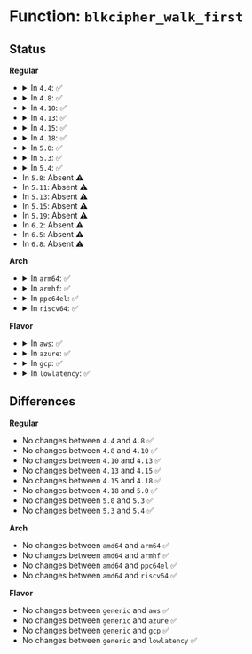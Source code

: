 # Function: <code>blkcipher_walk_first</code>

## Status
<b>Regular</b>
<ul>
<li>
<details>
<summary>In <code>4.4</code>: ✅</summary>

```c
int blkcipher_walk_first(struct blkcipher_desc *desc, struct blkcipher_walk *walk);
```

**Collision:** Unique Static

**Inline:** No

**Transformation:** False

**Instances:**

```
In crypto/blkcipher.c (ffffffff813a1790)
Location: crypto/blkcipher.c:323
Inline: False
Direct callers:
  - crypto/blkcipher.c:blkcipher_walk_virt
  - crypto/blkcipher.c:blkcipher_walk_phys
  - crypto/blkcipher.c:blkcipher_walk_virt_block
  - crypto/blkcipher.c:blkcipher_aead_walk_virt_block
```
**Symbols:**

```
ffffffff813a1790-ffffffff813a18ee: blkcipher_walk_first (STB_LOCAL)
```
</details>
</li>
<li>
<details>
<summary>In <code>4.8</code>: ✅</summary>

```c
int blkcipher_walk_first(struct blkcipher_desc *desc, struct blkcipher_walk *walk);
```

**Collision:** Unique Static

**Inline:** No

**Transformation:** False

**Instances:**

```
In crypto/blkcipher.c (ffffffff813ddc40)
Location: crypto/blkcipher.c:323
Inline: False
Direct callers:
  - crypto/blkcipher.c:blkcipher_aead_walk_virt_block
  - crypto/blkcipher.c:blkcipher_walk_virt_block
  - crypto/blkcipher.c:blkcipher_walk_phys
  - crypto/blkcipher.c:blkcipher_walk_virt
```
**Symbols:**

```
ffffffff813ddc40-ffffffff813ddd9b: blkcipher_walk_first (STB_LOCAL)
```
</details>
</li>
<li>
<details>
<summary>In <code>4.10</code>: ✅</summary>

```c
int blkcipher_walk_first(struct blkcipher_desc *desc, struct blkcipher_walk *walk);
```

**Collision:** Unique Static

**Inline:** No

**Transformation:** False

**Instances:**

```
In crypto/blkcipher.c (ffffffff813f54f0)
Location: crypto/blkcipher.c:323
Inline: False
Direct callers:
  - crypto/blkcipher.c:blkcipher_aead_walk_virt_block
  - crypto/blkcipher.c:blkcipher_walk_virt_block
  - crypto/blkcipher.c:blkcipher_walk_phys
  - crypto/blkcipher.c:blkcipher_walk_virt
```
**Symbols:**

```
ffffffff813f54f0-ffffffff813f564b: blkcipher_walk_first (STB_LOCAL)
```
</details>
</li>
<li>
<details>
<summary>In <code>4.13</code>: ✅</summary>

```c
int blkcipher_walk_first(struct blkcipher_desc *desc, struct blkcipher_walk *walk);
```

**Collision:** Unique Static

**Inline:** No

**Transformation:** False

**Instances:**

```
In crypto/blkcipher.c (ffffffff814017c0)
Location: crypto/blkcipher.c:324
Inline: False
Direct callers:
  - crypto/blkcipher.c:blkcipher_aead_walk_virt_block
  - crypto/blkcipher.c:blkcipher_walk_virt_block
  - crypto/blkcipher.c:blkcipher_walk_phys
  - crypto/blkcipher.c:blkcipher_walk_virt
```
**Symbols:**

```
ffffffff814017c0-ffffffff814018ef: blkcipher_walk_first (STB_LOCAL)
```
</details>
</li>
<li>
<details>
<summary>In <code>4.15</code>: ✅</summary>

```c
int blkcipher_walk_first(struct blkcipher_desc *desc, struct blkcipher_walk *walk);
```

**Collision:** Unique Static

**Inline:** No

**Transformation:** False

**Instances:**

```
In crypto/blkcipher.c (ffffffff81429dd0)
Location: crypto/blkcipher.c:324
Inline: False
Direct callers:
  - crypto/blkcipher.c:blkcipher_aead_walk_virt_block
  - crypto/blkcipher.c:blkcipher_walk_virt_block
  - crypto/blkcipher.c:blkcipher_walk_phys
  - crypto/blkcipher.c:blkcipher_walk_virt
```
**Symbols:**

```
ffffffff81429dd0-ffffffff81429f05: blkcipher_walk_first (STB_LOCAL)
```
</details>
</li>
<li>
<details>
<summary>In <code>4.18</code>: ✅</summary>

```c
int blkcipher_walk_first(struct blkcipher_desc *desc, struct blkcipher_walk *walk);
```

**Collision:** Unique Static

**Inline:** No

**Transformation:** False

**Instances:**

```
In crypto/blkcipher.c (ffffffff8145cb20)
Location: crypto/blkcipher.c:321
Inline: False
Direct callers:
  - crypto/blkcipher.c:blkcipher_aead_walk_virt_block
  - crypto/blkcipher.c:blkcipher_walk_virt_block
  - crypto/blkcipher.c:blkcipher_walk_phys
  - crypto/blkcipher.c:blkcipher_walk_virt
```
**Symbols:**

```
ffffffff8145cb20-ffffffff8145cc4e: blkcipher_walk_first (STB_LOCAL)
```
</details>
</li>
<li>
<details>
<summary>In <code>5.0</code>: ✅</summary>

```c
int blkcipher_walk_first(struct blkcipher_desc *desc, struct blkcipher_walk *walk);
```

**Collision:** Unique Static

**Inline:** No

**Transformation:** False

**Instances:**

```
In crypto/blkcipher.c (ffffffff8147a3b0)
Location: crypto/blkcipher.c:321
Inline: False
Direct callers:
  - crypto/blkcipher.c:blkcipher_aead_walk_virt_block
  - crypto/blkcipher.c:blkcipher_walk_virt_block
  - crypto/blkcipher.c:blkcipher_walk_phys
  - crypto/blkcipher.c:blkcipher_walk_virt
```
**Symbols:**

```
ffffffff8147a3b0-ffffffff8147a4de: blkcipher_walk_first (STB_LOCAL)
```
</details>
</li>
<li>
<details>
<summary>In <code>5.3</code>: ✅</summary>

```c
int blkcipher_walk_first(struct blkcipher_desc *desc, struct blkcipher_walk *walk);
```

**Collision:** Unique Static

**Inline:** No

**Transformation:** False

**Instances:**

```
In crypto/blkcipher.c (ffffffff814a83d0)
Location: crypto/blkcipher.c:316
Inline: False
Direct callers:
  - crypto/blkcipher.c:blkcipher_aead_walk_virt_block
  - crypto/blkcipher.c:blkcipher_walk_virt_block
  - crypto/blkcipher.c:blkcipher_walk_phys
  - crypto/blkcipher.c:blkcipher_walk_virt
```
**Symbols:**

```
ffffffff814a83d0-ffffffff814a850a: blkcipher_walk_first (STB_LOCAL)
```
</details>
</li>
<li>
<details>
<summary>In <code>5.4</code>: ✅</summary>

```c
int blkcipher_walk_first(struct blkcipher_desc *desc, struct blkcipher_walk *walk);
```

**Collision:** Unique Static

**Inline:** No

**Transformation:** False

**Instances:**

```
In crypto/blkcipher.c (ffffffff814c3040)
Location: crypto/blkcipher.c:316
Inline: False
Direct callers:
  - crypto/blkcipher.c:blkcipher_aead_walk_virt_block
  - crypto/blkcipher.c:blkcipher_walk_virt_block
  - crypto/blkcipher.c:blkcipher_walk_phys
  - crypto/blkcipher.c:blkcipher_walk_virt
```
**Symbols:**

```
ffffffff814c3040-ffffffff814c317a: blkcipher_walk_first (STB_LOCAL)
```
</details>
</li>
<li>
In <code>5.8</code>: Absent ⚠️
</li>
<li>
In <code>5.11</code>: Absent ⚠️
</li>
<li>
In <code>5.13</code>: Absent ⚠️
</li>
<li>
In <code>5.15</code>: Absent ⚠️
</li>
<li>
In <code>5.19</code>: Absent ⚠️
</li>
<li>
In <code>6.2</code>: Absent ⚠️
</li>
<li>
In <code>6.5</code>: Absent ⚠️
</li>
<li>
In <code>6.8</code>: Absent ⚠️
</li>
</ul>
<b>Arch</b>
<ul>
<li>
<details>
<summary>In <code>arm64</code>: ✅</summary>

```c
int blkcipher_walk_first(struct blkcipher_desc *desc, struct blkcipher_walk *walk);
```

**Collision:** Unique Static

**Inline:** No

**Transformation:** False

**Instances:**

```
In crypto/blkcipher.c (ffff8000105bd740)
Location: crypto/blkcipher.c:316
Inline: False
Direct callers:
  - crypto/blkcipher.c:blkcipher_aead_walk_virt_block
  - crypto/blkcipher.c:blkcipher_walk_virt_block
  - crypto/blkcipher.c:blkcipher_walk_phys
  - crypto/blkcipher.c:blkcipher_walk_virt
```
**Symbols:**

```
ffff8000105bd740-ffff8000105bd8a8: blkcipher_walk_first (STB_LOCAL)
```
</details>
</li>
<li>
<details>
<summary>In <code>armhf</code>: ✅</summary>

```c
int blkcipher_walk_first(struct blkcipher_desc *desc, struct blkcipher_walk *walk);
```

**Collision:** Unique Static

**Inline:** No

**Transformation:** False

**Instances:**

```
In crypto/blkcipher.c (c076b5cc)
Location: crypto/blkcipher.c:316
Inline: False
Direct callers:
  - crypto/blkcipher.c:blkcipher_aead_walk_virt_block
  - crypto/blkcipher.c:blkcipher_walk_virt_block
  - crypto/blkcipher.c:blkcipher_walk_phys
  - crypto/blkcipher.c:blkcipher_walk_virt
```
**Symbols:**

```
c076b5cc-c076b758: blkcipher_walk_first (STB_LOCAL)
```
</details>
</li>
<li>
<details>
<summary>In <code>ppc64el</code>: ✅</summary>

```c
int blkcipher_walk_first(struct blkcipher_desc *desc, struct blkcipher_walk *walk);
```

**Collision:** Unique Static

**Inline:** No

**Transformation:** False

**Instances:**

```
In crypto/blkcipher.c (c000000000744b10)
Location: crypto/blkcipher.c:316
Inline: False
Direct callers:
  - crypto/blkcipher.c:blkcipher_aead_walk_virt_block
  - crypto/blkcipher.c:blkcipher_walk_virt_block
  - crypto/blkcipher.c:blkcipher_walk_phys
  - crypto/blkcipher.c:blkcipher_walk_virt
```
**Symbols:**

```
c000000000744b10-c000000000744d20: blkcipher_walk_first (STB_LOCAL)
```
</details>
</li>
<li>
<details>
<summary>In <code>riscv64</code>: ✅</summary>

```c
int blkcipher_walk_first(struct blkcipher_desc *desc, struct blkcipher_walk *walk);
```

**Collision:** Unique Static

**Inline:** No

**Transformation:** False

**Instances:**

```
In crypto/blkcipher.c (ffffffe000402d70)
Location: crypto/blkcipher.c:316
Inline: False
Direct callers:
  - crypto/blkcipher.c:blkcipher_aead_walk_virt_block
  - crypto/blkcipher.c:blkcipher_walk_virt_block
  - crypto/blkcipher.c:blkcipher_walk_phys
  - crypto/blkcipher.c:blkcipher_walk_virt
```
**Symbols:**

```
ffffffe000402d70-ffffffe000402eb0: blkcipher_walk_first (STB_LOCAL)
```
</details>
</li>
</ul>
<b>Flavor</b>
<ul>
<li>
<details>
<summary>In <code>aws</code>: ✅</summary>

```c
int blkcipher_walk_first(struct blkcipher_desc *desc, struct blkcipher_walk *walk);
```

**Collision:** Unique Static

**Inline:** No

**Transformation:** False

**Instances:**

```
In crypto/blkcipher.c (ffffffff814bb620)
Location: crypto/blkcipher.c:316
Inline: False
Direct callers:
  - crypto/blkcipher.c:blkcipher_aead_walk_virt_block
  - crypto/blkcipher.c:blkcipher_walk_virt_block
  - crypto/blkcipher.c:blkcipher_walk_phys
  - crypto/blkcipher.c:blkcipher_walk_virt
```
**Symbols:**

```
ffffffff814bb620-ffffffff814bb75a: blkcipher_walk_first (STB_LOCAL)
```
</details>
</li>
<li>
<details>
<summary>In <code>azure</code>: ✅</summary>

```c
int blkcipher_walk_first(struct blkcipher_desc *desc, struct blkcipher_walk *walk);
```

**Collision:** Unique Static

**Inline:** No

**Transformation:** False

**Instances:**

```
In crypto/blkcipher.c (ffffffff814ac040)
Location: crypto/blkcipher.c:316
Inline: False
Direct callers:
  - crypto/blkcipher.c:blkcipher_aead_walk_virt_block
  - crypto/blkcipher.c:blkcipher_walk_virt_block
  - crypto/blkcipher.c:blkcipher_walk_phys
  - crypto/blkcipher.c:blkcipher_walk_virt
```
**Symbols:**

```
ffffffff814ac040-ffffffff814ac17a: blkcipher_walk_first (STB_LOCAL)
```
</details>
</li>
<li>
<details>
<summary>In <code>gcp</code>: ✅</summary>

```c
int blkcipher_walk_first(struct blkcipher_desc *desc, struct blkcipher_walk *walk);
```

**Collision:** Unique Static

**Inline:** No

**Transformation:** False

**Instances:**

```
In crypto/blkcipher.c (ffffffff814b76b0)
Location: crypto/blkcipher.c:316
Inline: False
Direct callers:
  - crypto/blkcipher.c:blkcipher_aead_walk_virt_block
  - crypto/blkcipher.c:blkcipher_walk_virt_block
  - crypto/blkcipher.c:blkcipher_walk_phys
  - crypto/blkcipher.c:blkcipher_walk_virt
```
**Symbols:**

```
ffffffff814b76b0-ffffffff814b77ea: blkcipher_walk_first (STB_LOCAL)
```
</details>
</li>
<li>
<details>
<summary>In <code>lowlatency</code>: ✅</summary>

```c
int blkcipher_walk_first(struct blkcipher_desc *desc, struct blkcipher_walk *walk);
```

**Collision:** Unique Static

**Inline:** No

**Transformation:** False

**Instances:**

```
In crypto/blkcipher.c (ffffffff814d0190)
Location: crypto/blkcipher.c:316
Inline: False
Direct callers:
  - crypto/blkcipher.c:blkcipher_aead_walk_virt_block
  - crypto/blkcipher.c:blkcipher_walk_virt_block
  - crypto/blkcipher.c:blkcipher_walk_phys
  - crypto/blkcipher.c:blkcipher_walk_virt
```
**Symbols:**

```
ffffffff814d0190-ffffffff814d02ca: blkcipher_walk_first (STB_LOCAL)
```
</details>
</li>
</ul>

## Differences
<b>Regular</b>
<ul>
<li>
No changes between <code>4.4</code> and <code>4.8</code> ✅
</li>
<li>
No changes between <code>4.8</code> and <code>4.10</code> ✅
</li>
<li>
No changes between <code>4.10</code> and <code>4.13</code> ✅
</li>
<li>
No changes between <code>4.13</code> and <code>4.15</code> ✅
</li>
<li>
No changes between <code>4.15</code> and <code>4.18</code> ✅
</li>
<li>
No changes between <code>4.18</code> and <code>5.0</code> ✅
</li>
<li>
No changes between <code>5.0</code> and <code>5.3</code> ✅
</li>
<li>
No changes between <code>5.3</code> and <code>5.4</code> ✅
</li>
</ul>
<b>Arch</b>
<ul>
<li>
No changes between <code>amd64</code> and <code>arm64</code> ✅
</li>
<li>
No changes between <code>amd64</code> and <code>armhf</code> ✅
</li>
<li>
No changes between <code>amd64</code> and <code>ppc64el</code> ✅
</li>
<li>
No changes between <code>amd64</code> and <code>riscv64</code> ✅
</li>
</ul>
<b>Flavor</b>
<ul>
<li>
No changes between <code>generic</code> and <code>aws</code> ✅
</li>
<li>
No changes between <code>generic</code> and <code>azure</code> ✅
</li>
<li>
No changes between <code>generic</code> and <code>gcp</code> ✅
</li>
<li>
No changes between <code>generic</code> and <code>lowlatency</code> ✅
</li>
</ul>
